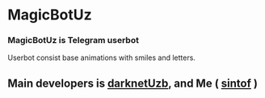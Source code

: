 # MagicBotUz 
### __MagicBotUz is Telegram userbot__
Userbot consist base animations with smiles and letters.






## Main developers is [darknetUzb](https://github.com/darknetUzb/), and Me ( [sintof](https://github.com/sintof) )
